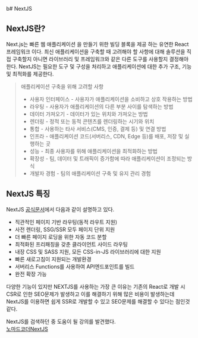 b# NextJS

## NextJS란?

Next.js는 빠른 웹 애플리케이션 을 만들기 위한 빌딩 블록을 제공 하는 유연한 React 프레임워크 이다.
최신 애플리케이션을 구축할 때 고려해야 할 사항에 대해 솔루션을 직접 구축할지 아니면 라이브러리 및 프레임워크와 같은 다른 도구를 사용할지 결정해야 한다.
NextJS는 필요한 도구 및 구성을 처리하고 애플리케이션에 대한 추가 구조, 기능 및 최적화를 제공한다.

> 애플리케이션 구축을 위해 고려할 사항
>
> - 사용자 인터페이스 - 사용자가 애플리케이션을 소비하고 상호 작용하는 방법
> - 라우팅 - 사용자가 애플리케이션의 다른 부분 사이를 탐색하는 방법
> - 데이터 가져오기 - 데이터가 있는 위치와 가져오는 방법
> - 렌더링 - 정적 또는 동적 콘텐츠를 렌더링하는 시기와 위치
> - 통합 - 사용하는 타사 서비스(CMS, 인증, 결제 등) 및 연결 방법
> - 인프라 - 애플리케이션 코드(서버리스, CDN, Edge 등)를 배포, 저장 및 실행하는 곳
> - 성능 - 최종 사용자를 위해 애플리케이션을 최적화하는 방법
> - 확장성 - 팀, 데이터 및 트래픽이 증가함에 따라 애플리케이션이 조정되는 방식
> - 개발자 경험 - 팀의 애플리케이션 구축 및 유지 관리 경험

## NextJS 특징

NextJS [공식문서](https://nextjs.org/docs/getting-started)에서 다음과 같이 설명하고 있다.

- 직관적인 페이지 기반 라우팅(동적 라우트 지원)
- 사전 렌더링, SSG/SSR 모두 페이지 단위 지원
- 더 빠른 페이지 로딩을 위한 자동 코드 분할
- 최적화된 프리패칭을 갖춘 클라이언트 사이드 라우팅
- 내장 CSS 및 SASS 지원, 모든 CSS-in-JS 라이브러리에 대한 지원
- 빠른 새로고침이 지원되는 개발환경
- 서버리스 Functions를 사용하여 API엔드포인트를 빌드
- 완전 확장 가능

다양한 기능이 있지만 NEXTJS를 사용하는 가장 큰 이유는 기존의 React로 개발 시 CSR로 인한 SEO문제가 발생하고 이를 해결하기 위해 많은 비용이 발생하는데 NextJS를 이용하면 쉽게 SSR로 개발할 수 있고 SEO문제를 해결할 수 있다는 점인것 같다.

NextJS를 검색하던 중 도움이 될 강의를 발견했다.</br>
[노마드코더NextJS](https://nomadcoders.co/nextjs-fundamentals/lectures/3453)

